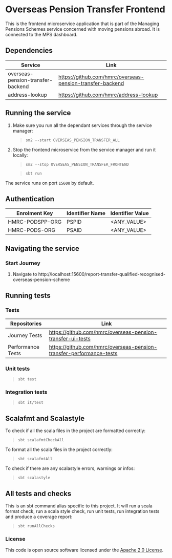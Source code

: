 
# Overseas Pension Transfer Frontend

This is the frontend microservice application that is part of the Managing Pensions Schemes service concerned with moving pensions abroad. It is connected to the MPS dashboard.

## Dependencies
| Service    | Link |
| -------- | ------- |
| overseas-pension-transfer-backend  | https://github.com/hmrc/overseas-pension-transfer-backend    |
| address-lookup  | https://github.com/hmrc/address-lookup    |

## Running the service

1. Make sure you run all the dependant services through the service manager:

   > `sm2 --start OVERSEAS_PENSION_TRANSFER_ALL`

2. Stop the frontend microservice from the service manager and run it locally:

   > `sm2 --stop OVERSEAS_PENSION_TRANSFER_FRONTEND`

   > `sbt run`

The service runs on port `15600` by default.

## Authentication
| Enrolment Key | Identifier Name | Identifier Value |
|---------------| ------- |------- |
|HMRC-PODSPP-ORG|PSPID|<ANY_VALUE>|
|HMRC-PODS-ORG|PSAID|<ANY_VALUE>|

## Navigating the service

### Start Journey 

1. Navigate to http://localhost:15600/report-transfer-qualified-recognised-overseas-pension-scheme

## Running tests

### Tests
| Repositories    | Link |
| -------- | ------- |
| Journey Tests | https://github.com/hmrc/overseas-pension-transfer-ui-tests |
| Performance Tests | https://github.com/hmrc/overseas-pension-transfer-performance-tests |

### Unit tests

> `sbt test`

### Integration tests

> `sbt it/test`

## Scalafmt and Scalastyle

To check if all the scala files in the project are formatted correctly:
> `sbt scalafmtCheckAll`

To format all the scala files in the project correctly:
> `sbt scalafmtAll`

To check if there are any scalastyle errors, warnings or infos:
> `sbt scalastyle`
>

## All tests and checks

This is an sbt command alias specific to this project. It will run a scala format
check, run a scala style check, run unit tests, run integration tests and produce a coverage report:
> `sbt runAllChecks`


### License

This code is open source software licensed under the [Apache 2.0 License]("http://www.apache.org/licenses/LICENSE-2.0.html").
